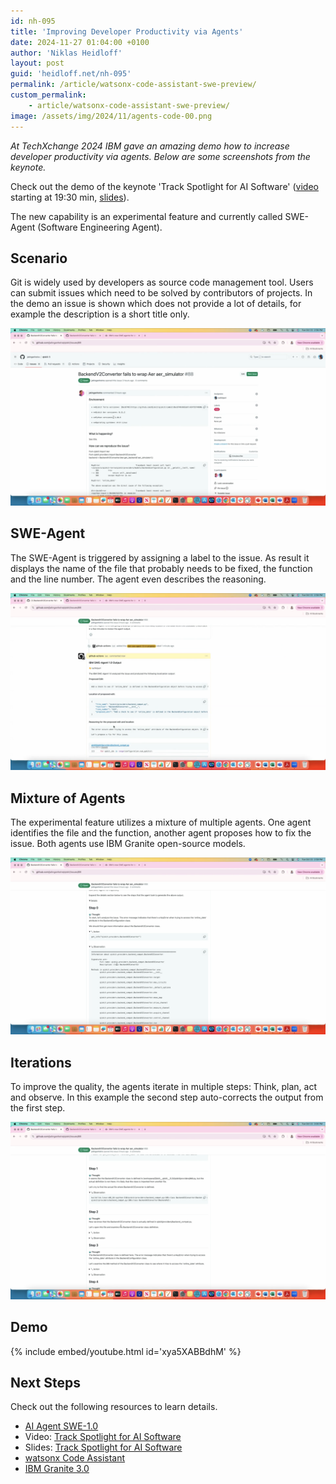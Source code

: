 ```yaml
---
id: nh-095
title: 'Improving Developer Productivity via Agents'
date: 2024-11-27 01:04:00 +0100
author: 'Niklas Heidloff'
layout: post
guid: 'heidloff.net/nh-095'
permalink: /article/watsonx-code-assistant-swe-preview/
custom_permalink:
    - article/watsonx-code-assistant-swe-preview/
image: /assets/img/2024/11/agents-code-00.png
---
```


*At TechXchange 2024 IBM gave an amazing demo how to increase developer productivity via agents. Below are some screenshots from the keynote.*

Check out the demo of the keynote 'Track Spotlight for AI Software' ([video](https://www.ibm.com/community/ibm-techxchange-conference/) starting at 19:30 min, [slides](https://community.ibm.com/community/user/viewdocument/3658-ai-spotlight?CommunityKey=8c64553a-86a9-4af3-a2e6-55826c69b4e2&tab=librarydocuments)).

The new capability is an experimental feature and currently called SWE-Agent (Software Engineering Agent).

## Scenario

Git is widely used by developers as source code management tool. Users can submit issues which need to be solved by contributors of projects. In the demo an issue is shown which does not provide a lot of details, for example the description is a short title only.

![image](/assets/img/2024/11/agents-code-01.png)

## SWE-Agent

The SWE-Agent is triggered by assigning a label to the issue. As result it displays the name of the file that probably needs to be fixed, the function and the line number. The agent even describes the reasoning.

![image](/assets/img/2024/11/agents-code-02.png)

## Mixture of Agents

The experimental feature utilizes a mixture of multiple agents. One agent identifies the file and the function, another agent proposes how to fix the issue. Both agents use IBM Granite open-source models.

![image](/assets/img/2024/11/agents-code-03.png)

## Iterations

To improve the quality, the agents iterate in multiple steps: Think, plan, act and observe. In this example the second step auto-corrects the output from the first step.

![image](/assets/img/2024/11/agents-code-04.png)

## Demo

{% include embed/youtube.html id='xya5XABBdhM' %}

## Next Steps

Check out the following resources to learn details.

* [AI Agent SWE-1.0](https://research.ibm.com/blog/ibm-swe-agents)
* Video: [Track Spotlight for AI Software](https://www.ibm.com/community/ibm-techxchange-conference/)
* Slides: [Track Spotlight for AI Software](https://community.ibm.com/community/user/viewdocument/3658-ai-spotlight?CommunityKey=8c64553a-86a9-4af3-a2e6-55826c69b4e2&tab=librarydocuments)
* [watsonx Code Assistant](https://www.ibm.com/products/watsonx-code-assistant)
* [IBM Granite 3.0](https://www.ibm.com/new/ibm-granite-3-0-open-state-of-the-art-enterprise-models)